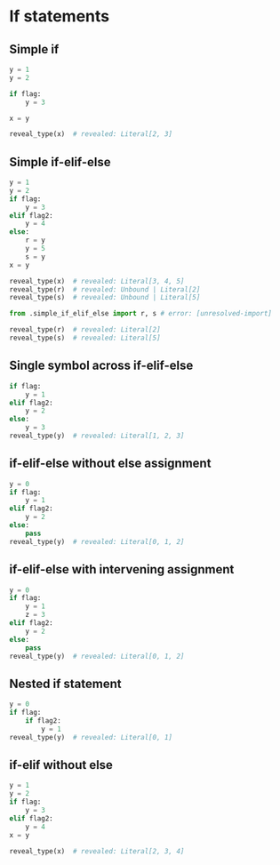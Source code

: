 # If statements

## Simple if

```py
y = 1
y = 2

if flag:
    y = 3

x = y

reveal_type(x)  # revealed: Literal[2, 3]
```

## Simple if-elif-else

```py path=package/simple_if_elif_else.py
y = 1
y = 2
if flag:
    y = 3
elif flag2:
    y = 4
else:
    r = y
    y = 5
    s = y
x = y

reveal_type(x)  # revealed: Literal[3, 4, 5]
reveal_type(r)  # revealed: Unbound | Literal[2]
reveal_type(s)  # revealed: Unbound | Literal[5]
```

```py path=package/public.py
from .simple_if_elif_else import r, s # error: [unresolved-import]

reveal_type(r)  # revealed: Literal[2]
reveal_type(s)  # revealed: Literal[5]
```

## Single symbol across if-elif-else

```py
if flag:
    y = 1
elif flag2:
    y = 2
else:
    y = 3
reveal_type(y)  # revealed: Literal[1, 2, 3]
```

## if-elif-else without else assignment

```py
y = 0
if flag:
    y = 1
elif flag2:
    y = 2
else:
    pass
reveal_type(y)  # revealed: Literal[0, 1, 2]
```

## if-elif-else with intervening assignment

```py
y = 0
if flag:
    y = 1
    z = 3
elif flag2:
    y = 2
else:
    pass
reveal_type(y)  # revealed: Literal[0, 1, 2]
```

## Nested if statement

```py
y = 0
if flag:
    if flag2:
        y = 1
reveal_type(y)  # revealed: Literal[0, 1]
```

## if-elif without else

```py
y = 1
y = 2
if flag:
    y = 3
elif flag2:
    y = 4
x = y

reveal_type(x)  # revealed: Literal[2, 3, 4]
```
